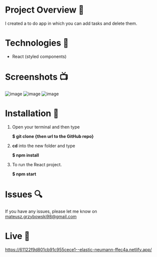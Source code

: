 # Project Overview  🎉
I created a to do app in which you can add tasks and delete them.

# Technologies 🔧

* React (styled components)

# Screenshots 📺
![image](https://user-images.githubusercontent.com/61913031/128687303-41ab594b-4a6d-4cbf-9928-d31d8eeb6729.png)
![image](https://user-images.githubusercontent.com/61913031/128687366-a4202d1f-2c40-44f4-be38-d7c029598a41.png)
![image](https://user-images.githubusercontent.com/61913031/128687442-90835f3c-5336-4631-958d-4a250e4368e0.png)



# Installation 💾

1. Open your terminal and then type 

     **$ git clone {then url to the GitHub repo}**

2. **cd** into the new folder and type

     **$ npm install**

3. To run the React project.

     **$ npm start**

# Issues 🔍
 
 If you have any issues, please let me know on mateusz.grzybowski98@gmail.com

 # Live 📍
 https://61122f9d801cb91c955cece1--elastic-neumann-ffec4a.netlify.app/
